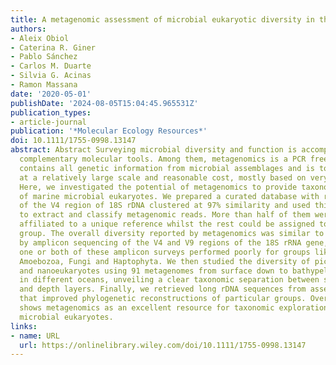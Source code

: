```yaml
---
title: A metagenomic assessment of microbial eukaryotic diversity in the global ocean
authors:
- Aleix Obiol
- Caterina R. Giner
- Pablo Sánchez
- Carlos M. Duarte
- Silvia G. Acinas
- Ramon Massana
date: '2020-05-01'
publishDate: '2024-08-05T15:04:45.965531Z'
publication_types:
- article-journal
publication: '*Molecular Ecology Resources*'
doi: 10.1111/1755-0998.13147
abstract: Abstract Surveying microbial diversity and function is accomplished by combining
  complementary molecular tools. Among them, metagenomics is a PCR free approach that
  contains all genetic information from microbial assemblages and is today performed
  at a relatively large scale and reasonable cost, mostly based on very short reads.
  Here, we investigated the potential of metagenomics to provide taxonomic reports
  of marine microbial eukaryotes. We prepared a curated database with reference sequences
  of the V4 region of 18S rDNA clustered at 97% similarity and used this database
  to extract and classify metagenomic reads. More than half of them were unambiguously
  affiliated to a unique reference whilst the rest could be assigned to a given taxonomic
  group. The overall diversity reported by metagenomics was similar to that obtained
  by amplicon sequencing of the V4 and V9 regions of the 18S rRNA gene, although either
  one or both of these amplicon surveys performed poorly for groups like Excavata,
  Amoebozoa, Fungi and Haptophyta. We then studied the diversity of picoeukaryotes
  and nanoeukaryotes using 91 metagenomes from surface down to bathypelagic layers
  in different oceans, unveiling a clear taxonomic separation between size fractions
  and depth layers. Finally, we retrieved long rDNA sequences from assembled metagenomes
  that improved phylogenetic reconstructions of particular groups. Overall, this study
  shows metagenomics as an excellent resource for taxonomic exploration of marine
  microbial eukaryotes.
links:
- name: URL
  url: https://onlinelibrary.wiley.com/doi/10.1111/1755-0998.13147
---
```

